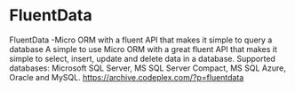 # FluentData
FluentData -Micro ORM with a fluent API that makes it simple to query a database  A simple to use Micro ORM  with a great fluent API that makes it simple to select, insert, update and delete data in a database.  Supported databases: Microsoft SQL Server, MS SQL Server Compact, MS SQL Azure, Oracle and MySQL.  https://archive.codeplex.com/?p=fluentdata
